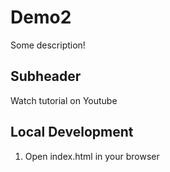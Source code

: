 # Demo2

Some description!

## Subheader

Watch tutorial on Youtube

## Local Development

1. Open index.html in your browser
